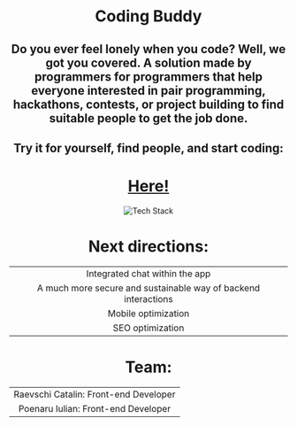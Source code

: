 

<h1 align="center"> Coding Buddy</h1>

<h2 align="center">Do you ever feel lonely when you code? Well, we got you covered. A solution made by programmers for programmers that help everyone interested in pair programming, hackathons, contests, or project building to find suitable people to get the job done. </h2>

<h2 align="center">Try it for yourself, find people, and start coding: </h2>  
<h1 align="center"><a href="https://codingbuddy.vercel.app/">Here!</a></h1>
<p align="center">
  <img src="https://github-readme-tech-stack.vercel.app/api/cards?title=Tech+Stack&align=center&titleAlign=center&fontWeight=bold&lineCount=1&width=700&line1=react%2Creact%2C00e3ff%3Bnext.js%2CNext.js%2Cffffff%3Btailwindcss%2CTailwind%2C6efaff%3Btypescript%2Ctypescript%2C5b6ddd%3Bfirebase%2Cfirebase%2Cff9208%3B" alt="Tech Stack">
</p>

<h1 align="center">Next directions:</h1>
<table align="center">
  <tr>
    <td align="center">Integrated chat within the app</td>
  </tr>
  <tr>
    <td align="center">A much more secure and sustainable way of backend interactions</td>
  </tr>
  <tr>
    <td align="center">Mobile optimization</td>
  </tr>
  <tr>
    <td align="center">SEO optimization</td>
  </tr>
</table>

<h1 align="center">Team:</h1>
<table align="center">
  <tr>
    <td align="center">Raevschi Catalin: Front-end Developer</td>
  </tr>
  <tr>
    <td align="center">Poenaru Iulian: Front-end Developer</td>
  </tr>
</table>



